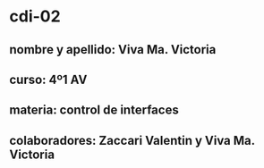 # cdi-02
## nombre y apellido: Viva Ma. Victoria
## curso: 4º1 AV
## materia: control de interfaces
## colaboradores: Zaccari Valentin y Viva Ma. Victoria 
